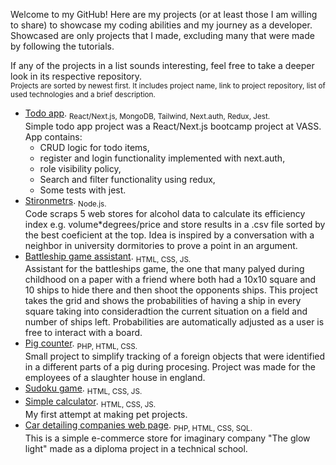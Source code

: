 Welcome to my GitHub! Here are my projects (or at least those I am willing to share) to showcase my coding abilities and my journey as a developer. Showcased are only projects that I made, excluding many that were made by following the tutorials.

If any of the projects in a list sounds interesting, feel free to take a deeper look in its respective repository.<br/>
<sub>Projects are sorted by newest first. It includes project name, link to project repository, list of used technologies and a brief description.</sub>

- [Todo app](https://github.com/Sefanovskis-Artjoms/vass_bootcamp). <sub>React/Next.js, MongoDB, Tailwind, Next.auth, Redux, Jest.</sub><br/>Simple todo app project was a React/Next.js bootcamp project at VASS. App contains:
  - CRUD logic for todo items,
  - register and login functionality implemented with next.auth,
  - role visibility policy,
  - Search and filter functionality using redux,
  - Some tests with jest. 
- [Stironmetrs](https://github.com/Sefanovskis-Artjoms/Stironmetrs). <sub>Node.js.</sub><br/>Code scraps 5 web stores for alcohol data to calculate its efficiency index e.g. volume*degrees/price and store results in a .csv file sorted by the best coeficient at the top. Idea is inspired by a conversation with a neighbor in university dormitories to prove a point in an argument.
- [Battleship game assistant](https://github.com/Sefanovskis-Artjoms/Battleship-assistant). <sub>HTML, CSS, JS.</sub><br/> Assistant for the battleships game, the one that many palyed during childhood on a paper with a friend where both had a 10x10 square and 10 ships to hide there and then shoot the opponents ships. This project takes the grid and shows the probabilities of having a ship in every square taking into consideradtion the current situation on a field and number of ships left. Probabilities are automatically adjusted as a user is free to interact with a board.
- [Pig counter](https://github.com/Sefanovskis-Artjoms/Pig-counter). <sub>PHP, HTML, CSS.</sub><br/>Small project to simplify tracking of a foreign objects that were identified in a different parts of a pig during procesing. Project was made for the employees of a slaughter house in england.
- [Sudoku game](https://github.com/Sefanovskis-Artjoms/Sudoku). <sub>HTML, CSS, JS.</sub>
- [Simple calculator](https://github.com/Sefanovskis-Artjoms/Simple-calculator). <sub>HTML, CSS, JS.</sub><br/>My first attempt at making pet projects.
- [Car detailing companies web page](https://github.com/Sefanovskis-Artjoms/TGL). <sub>PHP, HTML, CSS, SQL.</sub><br/> This is a simple e-commerce store for imaginary company "The glow light" made as a diploma project in a technical school.
